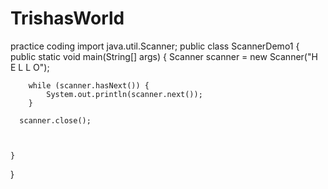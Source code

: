 # TrishasWorld
practice coding
import java.util.Scanner; 
public class ScannerDemo1 
{ 
    public static void main(String[] args) 
    { 
    	Scanner scanner = new Scanner("H E L L O");
    	
    	 
    	while (scanner.hasNext()) {
    	    System.out.println(scanner.next());
    	}
    	
      scanner.close();   
      
      
    
    } 
} 

